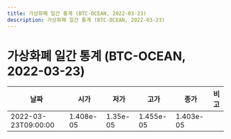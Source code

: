 ```yaml
---
title: 가상화폐 일간 통계 (BTC-OCEAN, 2022-03-23)
description: 가상화폐 일간 통계 (BTC-OCEAN, 2022-03-23)
---
```


가상화폐 일간 통계 (BTC-OCEAN, 2022-03-23)
===

|날짜|시가|저가|고가|종가|비고|
|--|--|--|--|--|--|
|2022-03-23T09:00:00|1.408e-05|1.35e-05|1.455e-05|1.403e-05|    |
